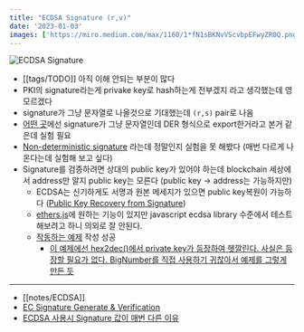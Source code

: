 ```yaml
---
title: "ECDSA Signature (r,v)"
date: '2023-01-03'
images: ['https://miro.medium.com/max/1160/1*fN1sBKNvVScvbpEFwyZR0Q.png']
---
```

![ECDSA Signature](https://miro.medium.com/max/1160/1*fN1sBKNvVScvbpEFwyZR0Q.png)

- [[tags/TODO]] 아직 이해 안되는 부분이 많다
- PKI의 signature라는게 privake key로 hash하는게 전부겠지 라고 생각했는데 영 모르겠다
- signature가 그냥 문자열로 나올것으로 기대했는데 `(r,s)` pair로 나옴
- [어떤 곳](https://8gwifi.org/ecsignverify.jsp)에선 signature가 그냥 문자열인데 DER 형식으로 export한거라고 본거 같은데 실험 필요
- [Non-deterministic signature](https://blog.naver.com/PostView.naver?blogId=aepkoreanet&logNo=222621861479) 라는데 정말인지 실험을 못 해봤다 (매번 다르게 나온다는데 실험해 보고 싶다)
- Signature를 검증하려면 상대의 public key가 있어야 하는데 blockchain 세상에서 address만 알지 public key는 모른다 (public key -> address는 가능하지만)
	- ECDSA는 신기하게도 서명과 원본 메세지가 있으면 public key복원이 가능하다 ([Public Key Recovery from Signature](https://cryptobook.nakov.com/digital-signatures/ecdsa-sign-verify-messages#ecdsa-public-key-recovery-from-signature))
	- [ethers.js](https://docs.ethers.org/v5/api/utils/signing-key/#utils-recoverPublicKey)에 원하는 기능이 있지만 javascript ecdsa library 수준에서 테스트 해보려고 하니 의외로 잘 안된다.
	- [작동하는 예제](https://replit.com/@rious9/ECDSA-sign-verify-in-JS#index.js) 작성 성공
		- [이 예제에선 hex2dec()에서 private key가 등장하여 헷깔린다. 사실은 등장할 필요가 없다. BigNumber를 직접 사용하기 귀찮아서 예제를 그렇게 만든 듯](https://gist.github.com/nakov/1dcbe26988e18f7a4d013b65d8803ffc#file-secp256k1-example-js-L25)
---
- [[notes/ECDSA]]
- [EC Signature Generate & Verification](https://8gwifi.org/ecsignverify.jsp)
- [ECDSA 사용시 Signature 값이 매번 다른 이유](https://blog.naver.com/PostView.naver?blogId=aepkoreanet&logNo=222621861479)